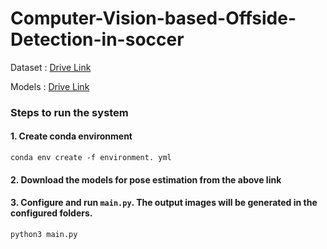 # Computer-Vision-based-Offside-Detection-in-soccer


Dataset : [Drive Link](https://drive.google.com/drive/folders/1TgxT-9GRB3BWice_5WHuCQ4Byev-NHFI?usp=sharing)

Models : [Drive Link](https://drive.google.com/drive/folders/1DW0G-zgLs3g_rf3QnWQGjQ7euCJPaOs3?usp=sharing)


### Steps to run the system

#### 1. Create conda environment

```conda env create -f environment. yml```

#### 2. Download the models for pose estimation from the above link

#### 3. Configure and run  ```main.py```. The output images will be generated in the configured folders.

``` python3 main.py ```